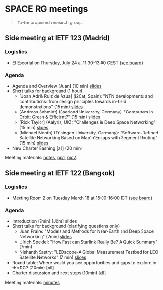 # SPACE RG meetings
> To-be proposed research group.

## Side meeting at IETF 123 (Madrid)

### Logistics
* El Escorial on Thursday, July 24 at 11:30-13:00 CEST ([see board](https://trello.com/c/4DBZal5A))

### Agenda
* Agenda and Overview [Juan] (10 min) [slides](123-side/slides-juan.pdf)
* Short talks for background (1 hour)
  * [Joan Adrià Ruiz de Azúa] (i2Cat, Spain): "NTN developments and contributions: from design principles towards in-field demonstrations" (15 min) [slides](123-side/slides-joan.pdf)
  * [Andreas Schmidt] (Saarland University, Germany): "Computers in Orbit: Green & Efficient?" (15 min) [slides](123-side/slides-andreas.pdf)
  * [Rick Taylor] (Aalyria, UK): "Challenges in Deep Space Networking" (15 min) [slides](123-side/slides-rick.pdf)
  * [Michael Menth] (Tübingen University, Germany): "Software-Defined Satellite Networking Based on Map'n'Encaps with Segment Routing" (15 min) [slides](123-side/slides-michael.pdf)
* New Charter Bashing [all] (20 min)

Meeting materials: [notes](https://hedgedoc.cit.tum.de/d2MAWJu0T22un9hMCvuIdA), [pic1](123-side/pic-1.jpeg), [pic2](123-side/pic-2.jpeg).


## Side meeting at IETF 122 (Bangkok)

### Logistics
* Meeting Room 2 on Tuesday March 18 at 15:00-16:00 ICT ([see board](https://trello.com/c/oqEoQIua))

### Agenda
* Introduction (7min) [Jörg] [slides](122-side/2025-03-122-side-intro.pdf)
* Short talks for background (clarifying questions only) 
  * Juan Fraire: "Models and Methods for Near-Earth and Deep Space Networking" (7min) [slides](122-side/2025-03-122-side-Models-and-Methods.pdf)
  * Ulrich Speidel: "How Fast can Starlink Really Be? A Quick Summary" (7min)
  * Nishanth Sastry: "LEOscope-A Global Measurement Testbed for LEO Satellite Networks" (7 min) [slides](122-side/2025-03-122-side-LEOScope.pdf)
* Round table: Where would you see opportunities and gaps to explore in the RG? (20min) [all]
* Charter discussion and next steps (10min) [all]

Meeting materials: [minutes](122-side/122-side-minutes.md)




